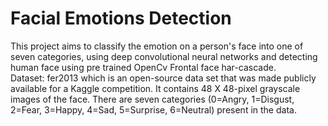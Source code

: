 # Facial Emotions Detection

This project aims to classify the emotion on a person's face into one of seven categories, using deep convolutional neural networks and detecting human face using pre trained OpenCv Frontal face har-cascade. <br>
Dataset: fer2013 which is an open-source data set that was made publicly available for a Kaggle competition. It contains 48 X 48-pixel grayscale images of the face. There are seven categories (0=Angry, 1=Disgust, 2=Fear, 3=Happy, 4=Sad, 5=Surprise, 6=Neutral) present in the data. 

